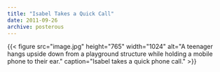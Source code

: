 ```yaml
---
title: "Isabel Takes a Quick Call"
date: 2011-09-26
archive: posterous
---
```


{{< figure 
	src="image.jpg" 
	height="765" 
	width="1024" 
	alt="A teenager hangs upside down from a playground structure while holding a mobile phone to their ear." 
	caption="Isabel takes a quick phone call." >}}
